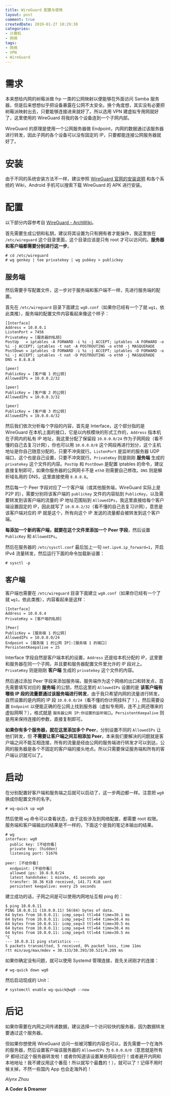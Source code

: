 ```yaml
---
title: WireGuard 配置与使用
layout: post
comment: true
createdDate: 2019-01-27 10:29:30
categories:
- 计算机
- 网络
tags:
- 网络
- VPN
- WireGuard
---
```

# 需求

本来想给内网的树莓派做 frp 一类的公网映射以便能够在外面访问 Samba 服务器，但是后来想想似乎把设备暴露在公网不太安全。换个角度想，其实没有必要把树莓派映射出去，只要能够连接进来就好了。所以选用 VPN 建虚拟专用网就好了，这里使用的 WireGuard 将我的各个设备连到一个子网内部。

<!--more-->

WireGuard 的原理是使用一个公网服务器做 Endpoint，内网的数据通过该服务器进行转发，因此子网的各个设备可以没有固定的 IP，只要都能连接公网服务器就好了。

# 安装

由于不同的系统安装方法不一样，建议参照 [WireGuard 官网的安装说明](https://www.wireguard.com/install/) 和各个系统的 Wiki，Android 手机可以搜索下载 WireGuard 的 APK 进行安装。

# 配置

<div class="alert-blue">以下部分内容参考自 <a href="https://wiki.archlinux.org/index.php/WireGuard">WireGuard - ArchWiki</a>。</div>

首先需要生成公钥和私钥，建议将其设置为只有拥有者才能操作，我这里放在 `/etc/wireguard` 这个目录里面，这个目录应该是只有 root 才可以访问的。**服务器和客户端都需要分别进行这一步**。

```
# cd /etc/wireguard
# wg genkey | tee privatekey | wg pubkey > publickey
```

## 服务端

然后需要手写配置文件，这一步对于服务端和客户端不一样，先进行服务端的配置。

首先在 `/etc/wireguard` 目录下面建立 `wg0.conf`（如果你已经有一个了就 `wg1`，依此类推），服务端的配置文件内容看起来像这个样子：

```
[Interface]
Address = 10.0.0.1
ListenPort = 7456
PrivateKey = [服务器的私钥]
PostUp   = iptables -A FORWARD -i %i -j ACCEPT; iptables -A FORWARD -o %i -j ACCEPT; iptables -t nat -A POSTROUTING -o eth0 -j MASQUERADE
PostDown = iptables -D FORWARD -i %i -j ACCEPT; iptables -D FORWARD -o %i -j ACCEPT; iptables -t nat -D POSTROUTING -o eth0 -j MASQUERADE
DNS = 8.8.8.8

[peer]
PublicKey = [客户端 1 的公钥]
AllowedIPs = 10.0.0.2/32

[peer]
PublicKey = [客户端 2 的公钥]
AllowedIPs = 10.0.0.3/32

[peer]
PublicKey = [客户端 3 的公钥]
AllowedIPs = 10.0.0.4/32
```

然后我们依次分析每个字段的内容，首先是 Interface，这个部分指的是 WireGuard 在本机上面的接口，它是以内核模块的形式工作的，`Address` 指本机在子网内的私有 IP 地址，我这里分配了保留段 `10.0.0.0/24` 作为子网网段（看不懂的自己去复习计网），你也可以用 `10.0.0.0/8` 这个网段再进行划分，这个主机地址是你自己随意分配的，只要不冲突就行。`ListenPort` 是监听的服务器 UDP 端口，这个也是自己设置，只要不冲突就行。`PrivateKey` 则是刚刚 **服务端** 生成的 `privatekey` 这个文件的内容。`PostUp` 和 `PostDown` 是配置 iptables 的命令，建议直接复制即可，如果你服务器的公网网卡不是 `eth0` 则需要自己修改。`DNS` 则是解析域名用的 DNS，这里直接使用 `8.8.8.8`。

然后每一个 Peer 字段对应了一个客户端（或其他服务端，WireGuard 实际上是 P2P 的），需要分别将该客户端的 `publickey` 文件的内容贴到 `PublicKey`，以及需要转发到该客户端的流量的 IP 地址范围贴到 `AllowedIPs`，我这里直接给每个客户端设置固定的 IP，因此就写了 `10.0.0.2/32`（看不懂的自己去复习计网），意思是该客户端对应的 IP 就是这个，所有向这个 IP 发送的流量都会被转发到这个客户端。

**每添加一个新的客户端，就要在这个文件里添加一个 Peer 字段**，然后设置 `PublicKey` 和 `AllowedIPs`。

然后在服务器的 `/etc/sysctl.conf` 最后加上一句 `net.ipv4.ip_forward=1`，开启 IPv4 流量转发，然后运行下面的命令加载新设置：

```
# sysctl -p
```

## 客户端

客户端也需要在 `/etc/wireguard` 目录下面建立 `wg0.conf`（如果你已经有一个了就 `wg1`，依此类推），内容看起来是这样：

```
[Interface]
Address = 10.0.0.4
PrivateKey = [客户端的私钥]

[Peer]
PublicKey = [服务端 1 的公钥]
AllowedIPs = 10.0.0.0/24
Endpoint = [服务端 1 的公网 IP]:[服务端 1 的端口]
PersistentKeepalive = 25
```

Interface 字段自然是客户端本机的设置，`Address` 还是给本机分配的 IP，这里要和服务器在同一个子网，并且要和服务器配置文件里允许的 IP 段对上。`PrivateKey` 则是刚刚 **客户端** 生成的 `privatekey` 这个文件的内容。

然后通过添加 Peer 字段来添加服务端，服务端作为这个网络的出口和转发点，首先需要填写对应的 **服务端** 的公钥，然后这里的 `AllowedIPs` 设置的是 **该客户端有哪些 IP 段的流量要通过该服务端进行转发**，由于我只希望内网的流量进行转发，自然设置的是内网的 IP 段 `10.0.0.0/24`（看不懂的你计网挂科了！），然后需要设置 `Endpoint` 以便能正确的在公网上找到服务器（虚拟专用网，连不上网还哪来的虚拟网啊？），格式就是 `服务器公网 IP:你设置的监听端口`。`PersistentKeepalive` 则是用来保持连接的参数，直接复制即可。

**如果你有多个服务器，就在这里添加多个 Peer**，分别设置不同的 `AllowedIPs` 让他们转发，但 **不需要让客户端之间互相添加 Peer**，本来我们要解决的问题就是客户端之间不能互相连接，所有的流量是经由公网的服务端进行转发才可以到达，公网的服务器是各个不固定的客户端的接头地点。所以只需要保证服务端和所有的客户端认识就可以了。

# 启动

在分别配置好客户端和服务端之后就可以启动了，这一步两边都一样。注意把 `wg0` 换成你配置文件的名字。

```
# wg-quick up wg0
```

然后使用 `wg` 命令可以查看状态，由于这些涉及到网络配置，都需要 root 权限。服务端和客户端输出的结果是不一样的，下面这个是我的笔记本输出的结果。

```plain
# wg
interface: wg0
  public key: [不给你看]
  private key: (hidden)
  listening port: 51676

peer: [不给你看]
  endpoint: [不给你看]
  allowed ips: 10.0.0.0/24
  latest handshake: 1 minute, 41 seconds ago
  transfer: 38.36 KiB received, 141.71 KiB sent
  persistent keepalive: every 25 seconds
```

建立成功的话，子网之间是可以使用内网地址互相 ping 的：

```
$ ping 10.0.0.11
PING 10.0.0.11 (10.0.0.11) 56(84) bytes of data.
64 bytes from 10.0.0.11: icmp_seq=1 ttl=64 time=30.1 ms
64 bytes from 10.0.0.11: icmp_seq=2 ttl=64 time=30.4 ms
64 bytes from 10.0.0.11: icmp_seq=3 ttl=64 time=30.5 ms
64 bytes from 10.0.0.11: icmp_seq=4 ttl=64 time=30.4 ms
64 bytes from 10.0.0.11: icmp_seq=5 ttl=64 time=30.5 ms
^C
--- 10.0.0.11 ping statistics ---
5 packets transmitted, 5 received, 0% packet loss, time 11ms
rtt min/avg/max/mdev = 30.133/30.393/30.521/0.209 ms
```

如果你确定没有问题，就可以使用 Systemd 管理连接，首先关闭刚才的连接：

```
# wg-quick down wg0
```

然后启动现成的 Unit：

```
# systemctl enable wg-quick@wg0 --now
```

# 后记

如果你需要在内网之间传递数据，建议选择一个访问较快的服务器，因为数据转发要通过这个服务器。

但如果你想使用 WireGuard 访问一些被河蟹的内容也可以，首先需要一个在海外的服务器，然后设置客户端该服务器的 `AllowedIPs` 为 `0.0.0.0/0`（意思就是所有 IP 都经过这个服务器转发啦！或者你知道该设置某些网段也行！或者避开内网和本地地址！我不建议用这个番茄！所以就写个最蠢的！），就可以了！记得不用时候关掉，不然一些国内 App 也会走海外的！

*Alynx Zhou*

**A Coder & Dreamer**

